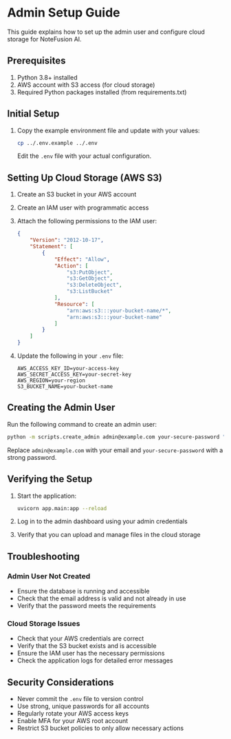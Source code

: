 # Admin Setup Guide

This guide explains how to set up the admin user and configure cloud storage for NoteFusion AI.

## Prerequisites

1. Python 3.8+ installed
2. AWS account with S3 access (for cloud storage)
3. Required Python packages installed (from requirements.txt)

## Initial Setup

1. Copy the example environment file and update with your values:

   ```bash
   cp ../.env.example ../.env
   ```

   Edit the `.env` file with your actual configuration.

## Setting Up Cloud Storage (AWS S3)

1. Create an S3 bucket in your AWS account
2. Create an IAM user with programmatic access
3. Attach the following permissions to the IAM user:

   ```json
   {
       "Version": "2012-10-17",
       "Statement": [
           {
               "Effect": "Allow",
               "Action": [
                   "s3:PutObject",
                   "s3:GetObject",
                   "s3:DeleteObject",
                   "s3:ListBucket"
               ],
               "Resource": [
                   "arn:aws:s3:::your-bucket-name/*",
                   "arn:aws:s3:::your-bucket-name"
               ]
           }
       ]
   }
   ```

4. Update the following in your `.env` file:

   ```env
   AWS_ACCESS_KEY_ID=your-access-key
   AWS_SECRET_ACCESS_KEY=your-secret-key
   AWS_REGION=your-region
   S3_BUCKET_NAME=your-bucket-name
   ```

## Creating the Admin User

Run the following command to create an admin user:

```bash
python -m scripts.create_admin admin@example.com your-secure-password "Admin User"
```

Replace `admin@example.com` with your email and `your-secure-password` with a strong password.

## Verifying the Setup

1. Start the application:

   ```bash
   uvicorn app.main:app --reload
   ```

2. Log in to the admin dashboard using your admin credentials
3. Verify that you can upload and manage files in the cloud storage

## Troubleshooting

### Admin User Not Created

- Ensure the database is running and accessible
- Check that the email address is valid and not already in use
- Verify that the password meets the requirements

### Cloud Storage Issues

- Check that your AWS credentials are correct
- Verify that the S3 bucket exists and is accessible
- Ensure the IAM user has the necessary permissions
- Check the application logs for detailed error messages

## Security Considerations

- Never commit the `.env` file to version control
- Use strong, unique passwords for all accounts
- Regularly rotate your AWS access keys
- Enable MFA for your AWS root account
- Restrict S3 bucket policies to only allow necessary actions
